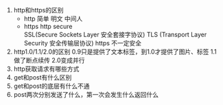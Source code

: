 1. http和https的区别  
    - http 简单 明文 中间人 
    - https http secure  
     SSL(Secure Sockets Layer 安全套接字协议) TLS (Transport Layer Security 安全传输层协议)
     https 不一定安全 
2. http1.0/1.1/2.0的区别 
0.9只是提供了文本标签，到1.0才提供了图片、标签 1.1做了断点续传 2.0变成并行 
3. http获取请求有哪些方式 
4. get和post有什么区别 
5. get和post的底层有什么不通 
6. post两次分别发送了什么，第一次会发生什么返回什么 



